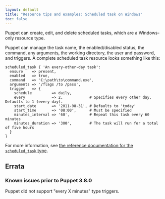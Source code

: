 ```yaml
---
layout: default
title: "Resource tips and examples: Scheduled task on Windows"
toc: false
---
```


[scheduledtask]: ./types/scheduledtask.html#scheduledtask

Puppet can create, edit, and delete scheduled tasks, which are a Windows-only resource type.

Puppet can manage the task name, the enabled/disabled status, the command, any arguments, the working directory, the user and password, and triggers. A complete scheduled task resource looks something like this:

``` puppet
scheduled_task { 'An every-other-day task':
  ensure    => present,
  enabled   => true,
  command   => 'C:\path\to\command.exe',
  arguments => '/flags /to /pass',
  trigger   => {
    schedule         => daily,
    every            => 2,            # Specifies every other day. Defaults to 1 (every day).
    start_date       => '2011-08-31', # Defaults to 'today'
    start_time       => '08:00',      # Must be specified
    minutes_interval => '60',         # Repeat this task every 60 minutes
    minutes_duration => '300',        # The task will run for a total of five hours
  }
}
```

For more information, see [the reference documentation for the `scheduled_task` type][scheduledtask].

## Errata

### Known issues prior to Puppet 3.8.0

Puppet did not support "every X minutes" type triggers.
